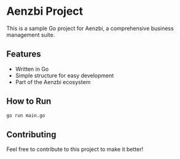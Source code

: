 # Aenzbi Project

This is a sample Go project for Aenzbi, a comprehensive business management suite.

## Features

- Written in Go
- Simple structure for easy development
- Part of the Aenzbi ecosystem

## How to Run

```bash
go run main.go
```

## Contributing

Feel free to contribute to this project to make it better!
